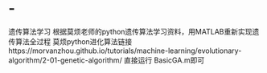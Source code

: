 # -
遗传算法学习
根据莫烦老师的python遗传算法学习资料，用MATLAB重新实现遗传算法全过程
莫烦python进化算法链接https://morvanzhou.github.io/tutorials/machine-learning/evolutionary-algorithm/2-01-genetic-algorithm/
直接运行 BasicGA.m即可
